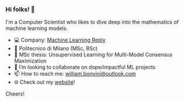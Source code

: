 ### Hi folks! 👋
I'm a Computer Scientist who likes to dive deep into the mathematics of machine learning models.

- :computer: Company: [Machine Learning Reply](https://www.reply.com/machine-learning-reply/it/)
- :school: Politecnico di Milano (MSc, BSc)
- 🔭 MSc thesis: Unsupervised Learning for Multi-Model Consensus Maximization
- 👯 I’m looking to collaborate on dope/impactful ML projects
- 📫 How to reach me: william.bonvini@outlook.com
- :globe_with_meridians: Check out my [website](https://williambonvini.com)!   

Cheers!

<!--
**WilliamBonvini/WilliamBonvini** is a ✨ _special_ ✨ repository because its `README.md` (this file) appears on your GitHub profile.

Here are some ideas to get you started:

- 🔭 I’m currently working on ...
- 🤔 I’m looking for help with ...
- 💬 Ask me about ...
- 📫 How to reach me: ...
- 😄 Pronouns: ...
- ⚡ Fun fact: ...
-->
